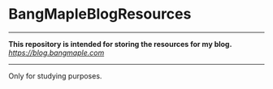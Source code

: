 # BangMapleBlogResources
------
**This repository is intended for storing the resources for my blog.**
*https://blog.bangmaple.com*

------
Only for studying purposes.
